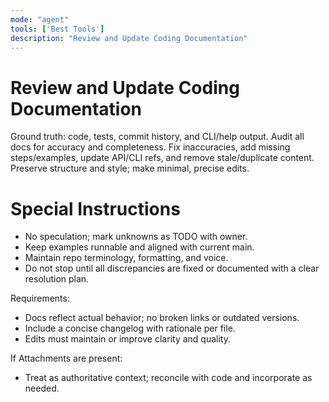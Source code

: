 ```yaml
---
mode: "agent"
tools: ['Best Tools']
description: "Review and Update Coding Documentation"
---
```


# Review and Update Coding Documentation

Ground truth: code, tests, commit history, and CLI/help output. Audit all docs for accuracy and completeness. Fix inaccuracies, add missing steps/examples, update API/CLI refs, and remove stale/duplicate content. Preserve structure and style; make minimal, precise edits.

# Special Instructions

- No speculation; mark unknowns as TODO with owner.
- Keep examples runnable and aligned with current main.
- Maintain repo terminology, formatting, and voice.
- Do not stop until all discrepancies are fixed or documented with a clear resolution plan.

Requirements:

- Docs reflect actual behavior; no broken links or outdated versions.
- Include a concise changelog with rationale per file.
- Edits must maintain or improve clarity and quality.

If Attachments are present:

- Treat as authoritative context; reconcile with code and incorporate as needed.
